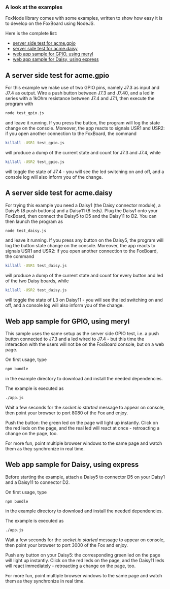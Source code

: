 ### A look at the examples ###

FoxNode library comes with some examples, written to show how easy it is to develop on the FoxBoard using NodeJS.

Here is the complete list:

*  [server side test for acme.gpio](#test_gpio.js)
*  [server side test for acme.daisy](#test_daisy.js)
*  [web app sample for GPIO, using meryl](#meryl_gpio)
*  [web app sample for Daisy, using express](#express_daisy)


<a name="test_gpio.js">A server side test for acme.gpio</a>
-----------------------------------------------------------

For this example we make use of two GPIO pins, namely J7.3 as input and J7.4 as output. Wire a push button between J7.3 and J7.40, and a led in series with a 1kOhm resistance between J7.4 and J7.1, then execute the program with

```bash
node test_gpio.js
```

and leave it running. If you press the button, the program will log the state change on the console. Moreover, the app reacts to signals USR1 and USR2: if you open another connection to the FoxBoard, the command

```bash
killall -USR1 test_gpio.js
```

will produce a dump of the current state and count for J7.3 and J7.4, while

```bash
killall -USR2 test_gpio.js
```

will toggle the state of J7.4 - you will see the led switching on and off, and a console log will also inform you of the change.


<a name="test_daisy.js">A server side test for acme.daisy</a>
-------------------------------------------------------------

For trying this example you need a Daisy1 (the Daisy connector module), a Daisy5 (8 push buttons) and a Daisy11 (8 leds). Plug the Daisy1 onto your FoxBoard, then connect the Daisy5 to D5 and the Daisy11 to D2. You can then launch the program as

```bash
node test_daisy.js
```

and leave it running. If you press any button on the Daisy5, the program will log the button state change on the console. Moreover, the app reacts to signals USR1 and USR2: if you open another connection to the FoxBoard, the command

```bash
killall -USR1 test_daisy.js
```

will produce a dump of the current state and count for every button and led of the two Daisy boards, while

```bash
killall -USR2 test_daisy.js
```

will toggle the state of L3 on Daisy11 - you will see the led switching on and off, and a console log will also inform you of the change.

<a name="meryl_gpio">Web app sample for GPIO, using meryl</a>
------------------------------------------------------------

This sample uses the same setup as the server side GPIO test, i.e. a push button connected to J7.3 and a led wired to J7.4 - but this time the interaction with the users will not be on the FoxBoard console, but on a web page.

On first usage, type

```bash
npm bundle
```

in the example directory to download and install the needed dependencies.

The example is executed as

```bash
./app.js
```

Wait a few seconds for the *socket.io started* message to appear on console, then point your browser to port 8080 of the Fox and enjoy.

Push the button: the green led on the page will light up instantly. Click on the red leds on the page, and the real led will react at once - retroacting a change on the page, too.

For more fun, point multiple browser windows to the same page and watch them as they synchronize in real time.

<a name="express_daisy">Web app sample for Daisy, using express</a>
-------------------------------------------------------------------

Before starting the example, attach a Daisy5 to connector D5 on your Daisy1 and a Daisy11 to connector D2.

On first usage, type

```bash
npm bundle
```

in the example directory to download and install the needed dependencies.

The example is executed as

```bash
./app.js
```

Wait a few seconds for the *socket.io started* message to appear on console, then point your browser to port 3000 of the Fox and enjoy.

Push any button on your Daisy5: the corresponding green led on the page will light up instantly. Click on the red leds on the page, and the Daisy11 leds will react immediately - retroacting a change on the page, too.

For more fun, point multiple browser windows to the same page and watch them as they synchronize in real time.
